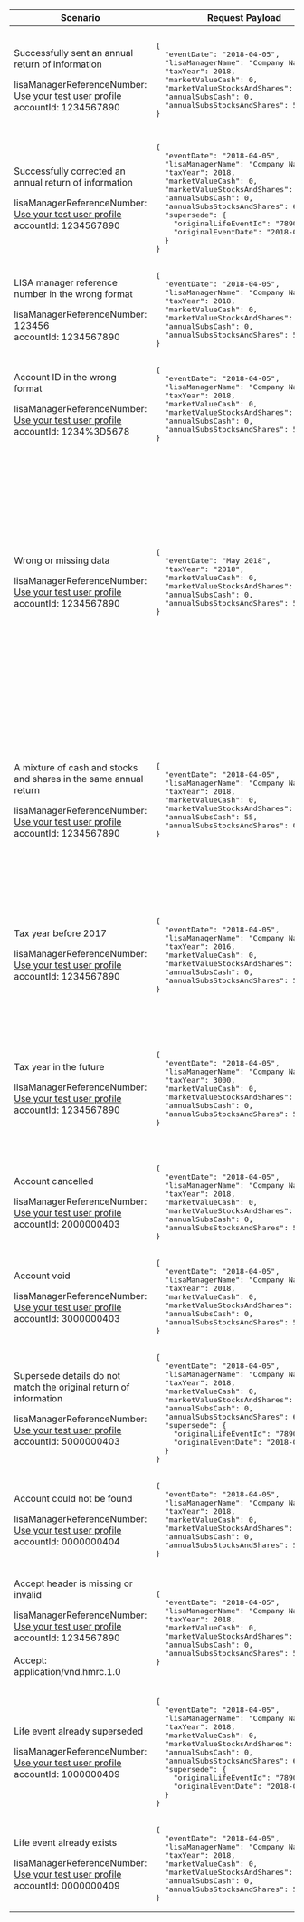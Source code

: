 <table>
    <col width="25%">
    <col width="35%">
    <col width="40%">
    <thead>
        <tr>
            <th>Scenario</th>
            <th>Request Payload</th>
            <th>Response</th>
        </tr>
    </thead>
    <tbody>
        <tr>
            <td><p>Successfully sent an annual return of information</p><p class="code--block">lisaManagerReferenceNumber: <a href="#testing">Use your test user profile</a><br>accountId: 1234567890</p></td>
            <td>
<pre class="code--block">
{
  "eventDate": "2018-04-05",
  "lisaManagerName": "Company Name",
  "taxYear": 2018,
  "marketValueCash": 0,
  "marketValueStocksAndShares": 55,
  "annualSubsCash": 0,
  "annualSubsStocksAndShares": 55
}
</pre>
            </td>
            <td><p>HTTP status: <code class="code--slim">201 (Created)</code></p>
<pre class="code--block">
{
  "status": 201,
  "success": true,
  "data": {
    "message": "Life event created",
    "lifeEventId": "7890000001"
  }
}
</pre>
            </td>
        </tr>
        <tr>
            <td><p>Successfully corrected an annual return of information</p><p class="code--block">lisaManagerReferenceNumber: <a href="#testing">Use your test user profile</a><br>accountId: 1234567890</p></td>
            <td>
<pre class="code--block">
{
  "eventDate": "2018-04-05",
  "lisaManagerName": "Company Name",
  "taxYear": 2018,
  "marketValueCash": 0,
  "marketValueStocksAndShares": 65,
  "annualSubsCash": 0,
  "annualSubsStocksAndShares": 65,
  "supersede": {
    "originalLifeEventId": "7890000001",
    "originalEventDate": "2018-04-05"
  }
}
</pre>
            </td>
            <td><p>HTTP status: <code class="code--slim">201 (Created)</code></p>
<pre class="code--block">
{
  "status": 201,
  "success": true,
  "data": {
    "message": "Life event superseded",
    "lifeEventId": "7890000002"
  }
}
</pre>
            </td>
        </tr>
        <tr>
            <td><p>LISA manager reference number in the wrong format</p><p class="code--block">lisaManagerReferenceNumber: 123456<br>accountId: 1234567890</p></td>
                        <td>
<pre class="code--block">
{
  "eventDate": "2018-04-05",
  "lisaManagerName": "Company Name",
  "taxYear": 2018,
  "marketValueCash": 0,
  "marketValueStocksAndShares": 55,
  "annualSubsCash": 0,
  "annualSubsStocksAndShares": 55
}
</pre>
            </td>
            <td><p>HTTP status: <code class="code--slim">400 (Bad Request)</code></p>
<pre class="code--block">
{
  "code": "BAD_REQUEST",
  "message": "Enter lisaManagerReferenceNumber in the correct format, like Z1234"
}
</pre>
            </td>
        </tr>
        <tr>
            <td><p>Account ID in the wrong format</p><p class="code--block">lisaManagerReferenceNumber: <a href="#testing">Use your test user profile</a><br>accountId: 1234%3D5678</p></td>
            <td>
<pre class="code--block">
{
  "eventDate": "2018-04-05",
  "lisaManagerName": "Company Name",
  "taxYear": 2018,
  "marketValueCash": 0,
  "marketValueStocksAndShares": 55,
  "annualSubsCash": 0,
  "annualSubsStocksAndShares": 55
}
</pre>
            </td>
            <td><p>HTTP status: <code class="code--slim">400 (Bad Request)</code></p>
<pre class="code--block">
{
  "code": "BAD_REQUEST",
  "message": "Enter accountId in the correct format, like ABC12345"
}
</pre>
            </td>
        </tr>
        <tr>
            <td><p>Wrong or missing data</p><p class="code--block">lisaManagerReferenceNumber: <a href="#testing">Use your test user profile</a><br>accountId: 1234567890</p></td>
            <td>
<pre class="code--block">
{
  "eventDate": "May 2018",
  "taxYear": "2018",
  "marketValueCash": 0,
  "marketValueStocksAndShares": 10.1,
  "annualSubsCash": 0,
  "annualSubsStocksAndShares": 55
}
</pre>
            </td>
            <td><p>HTTP status: <code class="code--slim">400 (Bad Request)</code></p>
<pre class="code--block">
{
  "code": "BAD_REQUEST",
  "message": "Bad Request",
  "errors": [
    {
      "code": "INVALID_DATA_TYPE",
      "message": "Invalid data type has been used",
      "path": "/taxYear"
    },
    {
      "code": "INVALID_DATA_TYPE",
      "message": "Invalid data type has been used",
      "path": "/marketValueStocksAndShares"
    },
    {
      "code": "INVALID_DATE",
      "message": "Date is invalid",
      "path": "/eventDate"
    },
    {
      "code": "MISSING_FIELD",
      "message": "This field is required",
      "path": "/lisaManagerName"
    }
  ]
}
</pre>
            </td>
        </tr>
        <tr>
            <td><p>A mixture of cash and stocks and shares in the same annual return</p><p class="code--block">lisaManagerReferenceNumber: <a href="#testing">Use your test user profile</a><br>accountId: 1234567890</p></td>
            <td>
<pre class="code--block">
{
  "eventDate": "2018-04-05",
  "lisaManagerName": "Company Name",
  "taxYear": 2018,
  "marketValueCash": 0,
  "marketValueStocksAndShares": 55,
  "annualSubsCash": 55,
  "annualSubsStocksAndShares": 0
}
</pre>
            </td>
            <td><p>HTTP status: <code class="code--slim">403 (Forbidden)</code></p>
<pre class="code--block">
{
  "code": "FORBIDDEN",
  "message": "There is a problem with the request data",
  "errors": [
    {
      "code": "INVALID_MONETARY_AMOUNT",
      "message": "You can only give cash or stocks and shares values",
      "path": "/annualSubsCash"
    },
    {
      "code": "INVALID_MONETARY_AMOUNT",
      "message": "You can only give cash or stocks and shares values",
      "path": "/marketValueStocksAndShares"
    }
  ]
}
</pre>
            </td>
        </tr>
        <tr>
            <td><p>Tax year before 2017</p><p class="code--block">lisaManagerReferenceNumber: <a href="#testing">Use your test user profile</a><br>accountId: 1234567890</p></td>
            <td>
<pre class="code--block">
{
  "eventDate": "2018-04-05",
  "lisaManagerName": "Company Name",
  "taxYear": 2016,
  "marketValueCash": 0,
  "marketValueStocksAndShares": 55,
  "annualSubsCash": 0,
  "annualSubsStocksAndShares": 55
}
</pre>
            </td>
            <td><p>HTTP status: <code class="code--slim">403 (Forbidden)</code></p>
<pre class="code--block">
{
  "code": "FORBIDDEN",
  "message": "There is a problem with the request data",
  "errors": [
    {
      "code": "INVALID_DATE",
      "message": "The taxYear cannot be before 2017",
      "path": "/taxYear"
    }
  ]
}
</pre>
            </td>
        </tr>
        <tr>
            <td><p>Tax year in the future</p><p class="code--block">lisaManagerReferenceNumber: <a href="#testing">Use your test user profile</a><br>accountId: 1234567890</p></td>
            <td>
<pre class="code--block">
{
  "eventDate": "2018-04-05",
  "lisaManagerName": "Company Name",
  "taxYear": 3000,
  "marketValueCash": 0,
  "marketValueStocksAndShares": 55,
  "annualSubsCash": 0,
  "annualSubsStocksAndShares": 55
}
</pre>
            </td>
            <td><p>HTTP status: <code class="code--slim">403 (Forbidden)</code></p>
<pre class="code--block">
{
  "code": "FORBIDDEN",
  "message": "There is a problem with the request data",
  "errors": [
    {
      "code": "INVALID_DATE",
      "message": "The taxYear cannot be in the future",
      "path": "/taxYear"
    }
  ]
}
</pre>
            </td>
        </tr>
        <tr>
            <td><p>Account cancelled</p><p class="code--block">lisaManagerReferenceNumber: <a href="#testing">Use your test user profile</a><br>accountId: 2000000403</p></td>
            <td>
<pre class="code--block">
{
  "eventDate": "2018-04-05",
  "lisaManagerName": "Company Name",
  "taxYear": 2018,
  "marketValueCash": 0,
  "marketValueStocksAndShares": 55,
  "annualSubsCash": 0,
  "annualSubsStocksAndShares": 55
}
</pre>
            </td>
            <td><p>HTTP status: <code class="code--slim">403 (Forbidden)</code></p>
<pre class="code--block">
{
  "code": "INVESTOR_ACCOUNT_ALREADY_CANCELLED",
  "message": "The LISA account is already cancelled"
}
</pre>
            </td>
        </tr>
        <tr>
            <td><p>Account void</p><p class="code--block">lisaManagerReferenceNumber: <a href="#testing">Use your test user profile</a><br>accountId: 3000000403</p></td>
            <td>
<pre class="code--block">
{
  "eventDate": "2018-04-05",
  "lisaManagerName": "Company Name",
  "taxYear": 2018,
  "marketValueCash": 0,
  "marketValueStocksAndShares": 55,
  "annualSubsCash": 0,
  "annualSubsStocksAndShares": 55
}
</pre>
            </td>
            <td><p>HTTP status: <code class="code--slim">403 (Forbidden)</code></p>
<pre class="code--block">
{
  "code": "INVESTOR_ACCOUNT_ALREADY_VOID",
  "message": "The LISA account is already void"
}
</pre>
            </td>
        </tr>
        <tr>
            <td>
                <p>Supersede details do not match the original return of information</p>
                <p class="code--block">
                lisaManagerReferenceNumber: <a href="#testing">Use your test user profile</a>
                <br>
                accountId: 5000000403
                </p>
            </td>
            <td>
<pre class="code--block">
{
  "eventDate": "2018-04-05",
  "lisaManagerName": "Company Name",
  "taxYear": 2018,
  "marketValueCash": 0,
  "marketValueStocksAndShares": 65,
  "annualSubsCash": 0,
  "annualSubsStocksAndShares": 65,
  "supersede": {
    "originalLifeEventId": "7890000001",
    "originalEventDate": "2018-04-04"
  }
}
</pre>
            </td>
            <td><p>HTTP status: <code class="code--slim">403 (Forbidden)</code></p>
<pre class="code--block">
{
    "code": "SUPERSEDED_LIFE_EVENT_MISMATCH_ERROR",
    "message": "originalLifeEventId and the originalEventDate do not match the information in the original request"
}
</pre>
            </td>
        </tr>
        <tr>
            <td><p>Account could not be found</p><p class="code--block">lisaManagerReferenceNumber: <a href="#testing">Use your test user profile</a><br>accountId: 0000000404</p></td>
            <td>
<pre class="code--block">
{
  "eventDate": "2018-04-05",
  "lisaManagerName": "Company Name",
  "taxYear": 2018,
  "marketValueCash": 0,
  "marketValueStocksAndShares": 55,
  "annualSubsCash": 0,
  "annualSubsStocksAndShares": 55
}
</pre>
            </td>
            <td><p>HTTP status: <code class="code--slim">404 (Not found)</code></p>
<pre class="code--block">
{
  "code": "INVESTOR_ACCOUNTID_NOT_FOUND",
  "message": "Enter a real accountId"
}
</pre>
            </td>
        </tr>
        <tr>
            <td><p>Accept header is missing or invalid</p><p class="code--block">lisaManagerReferenceNumber: <a href="#testing">Use your test user profile</a><br>accountId: 1234567890<br><br>Accept: application/vnd.hmrc.1.0</p></td>
            <td>
<pre class="code--block">
{
  "eventDate": "2018-04-05",
  "lisaManagerName": "Company Name",
  "taxYear": 2018,
  "marketValueCash": 0,
  "marketValueStocksAndShares": 55,
  "annualSubsCash": 0,
  "annualSubsStocksAndShares": 55
}
</pre>
            </td>
            <td><p>HTTP status: <code class="code--slim">406 (Not Acceptable)</code></p>
<pre class="code--block">
{
  "code": "ACCEPT_HEADER_INVALID",
  "message": "The accept header is missing or invalid"
}
</pre>
            </td>
        </tr>
        <tr>
            <td>
                <p>Life event already superseded</p>
                <p class="code--block">
                    lisaManagerReferenceNumber: <a href="#testing">Use your test user profile</a>
                    <br>
                    accountId: 1000000409
                </p>
            </td>
            <td>
<pre class="code--block">
{
  "eventDate": "2018-04-05",
  "lisaManagerName": "Company Name",
  "taxYear": 2018,
  "marketValueCash": 0,
  "marketValueStocksAndShares": 65,
  "annualSubsCash": 0,
  "annualSubsStocksAndShares": 65,
  "supersede": {
    "originalLifeEventId": "7890000001",
    "originalEventDate": "2018-04-05"
  }
}
</pre>
            </td>
            <td><p>HTTP status: <code class="code--slim">409 (Conflict)</code></p>
<pre class="code--block">
{
  "code": "SUPERSEDED_LIFE_EVENT_ALREADY_SUPERSEDED",
  "message": "This life event has already been superseded",
  "lifeEventId": "7890000002"
}
</pre>
            </td>
        </tr>
        <tr>
            <td><p>Life event already exists</p><p class="code--block">lisaManagerReferenceNumber: <a href="#testing">Use your test user profile</a><br>accountId: 0000000409</p></td>
            <td>
<pre class="code--block">
{
  "eventDate": "2018-04-05",
  "lisaManagerName": "Company Name",
  "taxYear": 2018,
  "marketValueCash": 0,
  "marketValueStocksAndShares": 55,
  "annualSubsCash": 0,
  "annualSubsStocksAndShares": 55
}
</pre>
            </td>
            <td><p>HTTP status: <code class="code--slim">409 (Conflict)</code></p>
<pre class="code--block">
{
  "code": "LIFE_EVENT_ALREADY_EXISTS",
  "message": "The investor’s life event has already been reported",
  "lifeEventId": "7890000001"
}
</pre>
            </td>
        </tr>
    </tbody>
</table>
